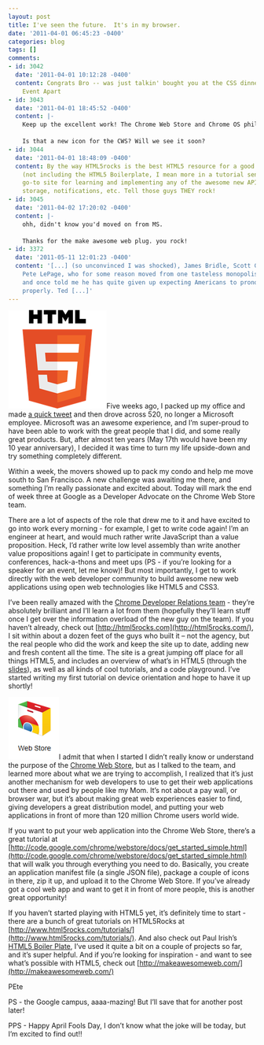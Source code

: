 ```yaml
---
layout: post
title: I've seen the future.  It's in my browser.
date: '2011-04-01 06:45:23 -0400'
categories: blog
tags: []
comments:
- id: 3042
  date: '2011-04-01 10:12:28 -0400'
  content: Congrats Bro -- was just talkin' bought you at the CSS dinner during An
    Event Apart
- id: 3043
  date: '2011-04-01 18:45:52 -0400'
  content: |-
    Keep up the excellent work! The Chrome Web Store and Chrome OS philosophy are some of my biggest motivators recently.

    Is that a new icon for the CWS? Will we see it soon?
- id: 3044
  date: '2011-04-01 18:48:09 -0400'
  content: By the way HTML5rocks is the best HTML5 resource for a good country mile
    (not including the HTML5 Boilerplate, I mean more in a tutorial sense.) It's my
    go-to site for learning and implementing any of the awesome new APIs, like local
    storage, notifications, etc. Tell those guys THEY rock!
- id: 3045
  date: '2011-04-02 17:20:02 -0400'
  content: |-
    ohh, didn't know you'd moved on from MS.

    Thanks for the make awesome web plug. you rock!
- id: 3372
  date: '2011-05-11 12:01:23 -0400'
  content: '[...] (so unconvinced I was shocked), James Bridle, Scott Gatz. Adorable
    Pete LePage, who for some reason moved from one tasteless monopolist to another
    and once told me he has quite given up expecting Americans to pronounce his surname
    properly. Ted [...]'
---
```

[![HTML5_Logo_512](/assets/HTML5_Logo_512_thumb.png "HTML5_Logo_512")](/assets/HTML5_Logo_512.png)Five weeks ago, I packed up my office and made [a quick tweet](http://twitter.com/#!/petele/status/41288481976098816) and then drove across 520, no longer a Microsoft employee. Microsoft was an awesome experience, and I’m super-proud to have been able to work with the great people that I did, and some really great products. But, after almost ten years (May 17th would have been my 10 year anniversary), I decided it was time to turn my life upside-down and try something completely different.

Within a week, the movers showed up to pack my condo and help me move south to San Francisco. A new challenge was awaiting me there, and something I’m really passionate and excited about. Today will mark the end of week three at Google as a Developer Advocate on the Chrome Web Store team.

There are a lot of aspects of the role that drew me to it and have excited to go into work every morning - for example, I get to write code again! I’m an engineer at heart, and would much rather write JavaScript than a value proposition. Heck, I’d rather write low level assembly than write another value propositions again! I get to participate in community events, conferences, hack-a-thons and meet ups (PS - if you’re looking for a speaker for an event, let me know)! But most importantly, I get to work directly with the web developer community to build awesome new web applications using open web technologies like HTML5 and CSS3.

I’ve been really amazed with the [Chrome Developer Relations team](http://twitter.com/#!/petele/chromedevrel-11) - they’re absolutely brilliant and I’ll learn a lot from them (hopefully they’ll learn stuff once I get over the information overload of the new guy on the team). If you haven’t already, check out [http://html5rocks.com](http://html5rocks.com/), I sit within about a dozen feet of the guys who built it – not the agency, but the real people who did the work and keep the site up to date, adding new and fresh content all the time. The site is a great jumping off place for all things HTML5, and includes an overview of what’s in HTML5 (through the [slides](http://slides.html5rocks.com)), as well as all kinds of cool tutorials, and a code playground. I’ve started writing my first tutorial on device orientation and hope to have it up shortly!

[![cws](/assets/cws.png "cws")](https://chrome.google.com/webstore)I admit that when I started I didn’t really know or understand the purpose of the [Chrome Web Store](https://chrome.google.com/webstore), but as I talked to the team, and learned more about what we are trying to accomplish, I realized that it’s just another mechanism for web developers to use to get their web applications out there and used by people like my Mom. It’s not about a pay wall, or browser war, but it’s about making great web experiences easier to find, giving developers a great distribution model, and putting your web applications in front of more than 120 million Chrome users world wide.

If you want to put your web application into the Chrome Web Store, there’s a great tutorial at [http://code.google.com/chrome/webstore/docs/get_started_simple.html](http://code.google.com/chrome/webstore/docs/get_started_simple.html) that will walk you through everything you need to do. Basically, you create an application manifest file (a single JSON file), package a couple of icons in there, zip it up, and upload it to the Chrome Web Store. If you’ve already got a cool web app and want to get it in front of more people, this is another great opportunity!

If you haven’t started playing with HTML5 yet, it’s definitely time to start - there are a bunch of great tutorials on HTML5Rocks at [http://www.html5rocks.com/tutorials/](http://www.html5rocks.com/tutorials/). And also check out Paul Irish’s [HTML5 Boiler Plate](http://html5boilerplate.com/), I’ve used it quite a bit on a couple of projects so far, and it’s super helpful. And if you’re looking for inspiration - and want to see what’s possible with HTML5, check out [http://makeawesomeweb.com/](http://makeawesomeweb.com/)

PEte

PS - the Google campus, aaaa-mazing! But I’ll save that for another post later!

PPS - Happy April Fools Day, I don’t know what the joke will be today, but I’m excited to find out!!